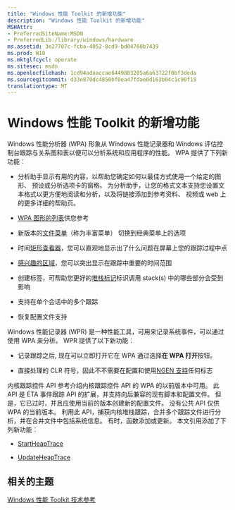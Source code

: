 ```yaml
---
title: "Windows 性能 Toolkit 的新增功能"
description: "Windows 性能 Toolkit 的新增功能"
MSHAttr:
- PreferredSiteName:MSDN
- PreferredLib:/library/windows/hardware
ms.assetid: 3e27707c-fcba-4052-8cd9-bd04760b7439
ms.prod: W10
ms.mktglfcycl: operate
ms.sitesec: msdn
ms.openlocfilehash: 1cd94adaaccae6449803205a6a63722f0bf3deda
ms.sourcegitcommit: d33e870dc4850bf0ea47fdae0d163b04c1c90f15
translationtype: MT
---
```

# <a name="whats-new-in-the-windows-performance-toolkit"></a>Windows 性能 Toolkit 的新增功能


Windows 性能分析器 (WPA) 形象从 Windows 性能记录器和 Windows 评估控制台跟踪与关系图和表以便可以分析系统和应用程序的性能。 WPA 提供了下列新功能︰

-   分析助手显示有用的内容，以帮助您确定如何以最佳方式使用一个给定的图形、 预设或分析选项卡的窗格。 为分析助手，让您的格式文本支持您设置文本格式以更方便地阅读和分析，以及将链接添加到参考资料、 视频或 web 上的更多详细的帮助页。

-   [WPA 图形的列表](list-of-wpa-graphs.md)供您参考

-   新版本的[文件菜单](introduction-to-the-wpa-user-interface.md)（称为丰富菜单） 切换到经典菜单上的选项

-   时间[矩形查看器](how-to-use-the-rectangle-viewer.md)，您可以直观地显示出了什么问题在屏幕上您的跟踪过程中点

-   [感兴趣的区域](regions-of-interest.md)，您可以突出显示在跟踪中重要的时间范围

-   创建标签，可帮助您更好的[堆栈标记](stack-tags.md)标识调用 stack(s) 中的哪些部分会受到影响

-   支持在单个会话中的多个跟踪

-   恢复配置文件支持

Windows 性能记录器 (WPR) 是一种性能工具，可用来记录系统事件，可以通过使用 WPA 来分析。 WPR 提供了以下新功能︰

-   记录跟踪之后, 现在可以立即打开它在 WPA 通过选择**在 WPA 打开**按钮。

-   直接处理的 CLR 符号，因此不不需要在配置和使用[NGEN 支持](using-clr-40-ngen-pdb-support.md)任何标志

内核跟踪控件 API 参考介绍内核跟踪控件 API 的 WPA 的以前版本中可用。 此 API 是 ETA 事件跟踪 API 的扩展，并支持向后兼容的现有脚本和配置文件。 但是，它已过时，并且应使用当前的版本创建新的配置文件。 没有公共 API 仅供 WPA 的当前版本。 利用此 API，捕获内核堆栈跟踪，合并多个跟踪文件进行分析，并在合并文件中包括系统信息。 有时，函数添加或更新。 本文引用添加了下列新功能︰

-   [StartHeapTrace](startheaptrace.md)

-   [UpdateHeapTrace](updateheaptrace.md)

## <a name="related-topics"></a>相关的主题


[Windows 性能 Toolkit 技术参考](windows-performance-toolkit-technical-reference.md)

 

 







